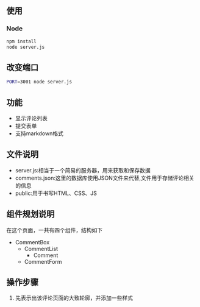 ## 使用
    

### Node

```sh
npm install
node server.js
```


## 改变端口

```sh
PORT=3001 node server.js
```

## 功能

* 显示评论列表
* 提交表单
* 支持markdown格式

## 文件说明

* server.js:相当于一个简易的服务器，用来获取和保存数据
* comments.json:这里的数据库使用JSON文件来代替,文件用于存储评论相关的信息
* public:用于书写HTML、CSS、JS

## 组件规划说明

在这个页面，一共有四个组件，结构如下
- CommentBox
  - CommentList
    - Comment
  - CommentForm

## 操作步骤

1. 先表示出该评论页面的大致轮廓，并添加一些样式


